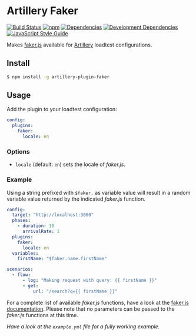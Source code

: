 # Artillery Faker

[![Build Status](https://img.shields.io/travis/fabsrc/artillery-plugin-faker.svg?style=flat-square)](https://travis-ci.org/fabsrc/artillery-plugin-faker)
[![npm](https://img.shields.io/npm/v/artillery-plugin-faker.svg?style=flat-square)](https://www.npmjs.com/package/artillery-plugin-faker)
[![Dependencies](https://img.shields.io/david/fabsrc/artillery-plugin-faker.svg?style=flat-square)](https://david-dm.org/fabsrc/artillery-plugin-faker)
[![Development Dependencies](https://img.shields.io/david/dev/fabsrc/artillery-plugin-faker.svg?style=flat-square)](https://david-dm.org/fabsrc/artillery-plugin-faker?type=dev)
[![JavaScript Style Guide](https://img.shields.io/badge/code_style-standard-brightgreen.svg?style=flat-square)](https://standardjs.com)

Makes [faker.js](https://github.com/Marak/faker.js) available for [Artillery](https://artillery.io/) loadtest configurations.

## Install

```sh
$ npm install -g artillery-plugin-faker
```

## Usage

Add the plugin to your loadtest configuration:

```yaml
config:
  plugins:
    faker:
      locale: en
```

### Options

- `locale` (default: `en`) sets the locale of _faker.js_.

### Example

Using a string prefixed with `$faker.` as variable value will result in a random variable value returned by the indicated _faker.js_ function.

```yaml
config:
  target: "http://localhost:3000"
  phases:
    - duration: 10
      arrivalRate: 1
  plugins:
    faker:
      locale: en
  variables:
    firstName: "$faker.name.firstName"

scenarios:
  - flow:
      - log: "Making request with query: {{ firstName }}"
      - get:
          url: "/search?q={{ firstName }}"
```

For a complete list of available _faker.js_ functions, have a look at the [faker.js documentation](https://github.com/Marak/faker.js#api-methods). Please note that no parameters can be passed to the _faker.js_ functions at this time.

_Have a look at the `example.yml` file for a fully working example._
